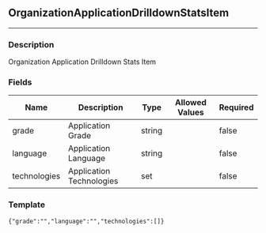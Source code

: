 ## OrganizationApplicationDrilldownStatsItem
---
### Description
Organization Application Drilldown Stats Item
### Fields
| Name | Description | Type | Allowed Values | Required |
| ---- | ----------- | ---- | -------------- | -------- |
| grade | Application Grade | string |  | false |
| language | Application Language | string |  | false |
| technologies | Application Technologies | set |  | false |
### Template
```
{"grade":"","language":"","technologies":[]}
```

